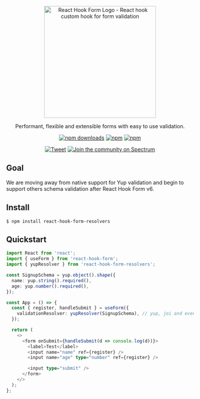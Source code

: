 <div align="center">
    <p align="center">
        <a href="https://react-hook-form.com" title="React Hook Form - Simple React forms validation">
            <img src="https://raw.githubusercontent.com/bluebill1049/react-hook-form/master/website/logo.png" alt="React Hook Form Logo - React hook custom hook for form validation" width="300px" />
        </a>
    </p>
</div>

<p align="center">Performant, flexible and extensible forms with easy to use validation.</p>

<div align="center">

[![npm downloads](https://img.shields.io/npm/dm/react-hook-form-resolvers.svg?style=flat-square)](https://www.npmjs.com/package/react-hook-form-resolvers)
[![npm](https://img.shields.io/npm/dt/react-hook-form-resolvers.svg?style=flat-square)](https://www.npmjs.com/package/react-hook-form-resolvers)
[![npm](https://badgen.net/bundlephobia/minzip/react-hook-form-resolvers)](https://badgen.net/bundlephobia/minzip/react-hook-form-resolvers)

[![Tweet](https://img.shields.io/twitter/url/http/shields.io.svg?style=social)](https://twitter.com/intent/tweet?text=React+hooks+for+form+validation+without+the+hassle&url=https://github.com/bluebill1049/react-hook-form-resolvers)&nbsp;[![Join the community on Spectrum](https://withspectrum.github.io/badge/badge.svg)](https://spectrum.chat/react-hook-form)

</div>

## Goal

We are moving away from native support for Yup validation and begin to support others schema validation after React Hook Form v6.

## Install

    $ npm install react-hook-form-resolvers

## Quickstart

```typescript jsx
import React from 'react';
import { useForm } from 'react-hook-form';
import { yupResolver } from 'react-hook-form-resolvers';

const SignupSchema = yup.object().shape({
  name: yup.string().required(),
  age: yup.number().required(),
});

const App = () => {
  const { register, handleSubmit } = useForm({
    validationResolver: yupResolver(SignupSchema), // yup, joi and even your own.
  });

  return (
    <>
      <form onSubmit={handleSubmit(d => console.log(d))}>
        <label>Test</label>
        <input name="name" ref={register} />
        <input name="age" type="number" ref={register} />

        <input type="submit" />
      </form>
    </>
  );
};
```
